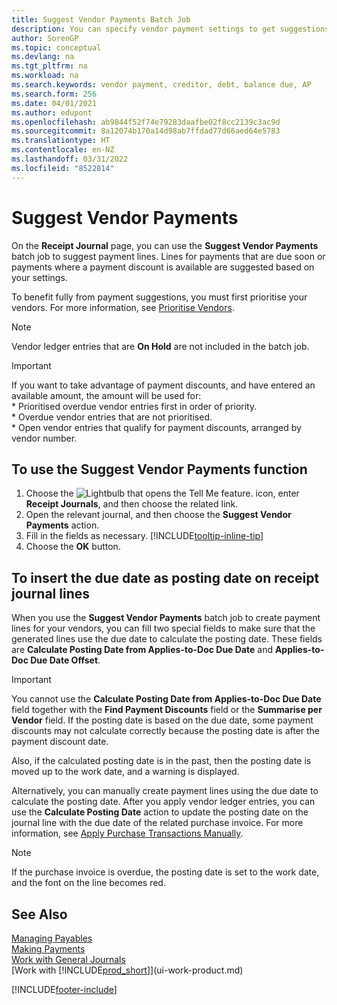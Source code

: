 ```yaml
---
title: Suggest Vendor Payments Batch Job
description: You can specify vendor payment settings to get suggestions or proposals for payments that are due soon or where a discount is available.
author: SorenGP
ms.topic: conceptual
ms.devlang: na
ms.tgt_pltfrm: na
ms.workload: na
ms.search.keywords: vendor payment, creditor, debt, balance due, AP
ms.search.form: 256
ms.date: 04/01/2021
ms.author: edupont
ms.openlocfilehash: ab9844f52f74e79283daafbe02f8cc2139c3ac9d
ms.sourcegitcommit: 8a12074b170a14d98ab7ffdad77d66aed64e5783
ms.translationtype: HT
ms.contentlocale: en-NZ
ms.lasthandoff: 03/31/2022
ms.locfileid: "8522814"
---
```

# <a name="suggest-vendor-payments"></a>Suggest Vendor Payments

On the **Receipt Journal** page, you can use the **Suggest Vendor Payments** batch job to suggest payment lines. Lines for payments that are due soon or payments where a payment discount is available are suggested based on your settings.

To benefit fully from payment suggestions, you must first prioritise your vendors. For more information, see [Prioritise Vendors](purchasing-how-prioritize-vendors.md).  

> [!NOTE]  
> Vendor ledger entries that are **On Hold** are not included in the batch job.  

> [!IMPORTANT]  
>   If you want to take advantage of payment discounts, and have entered an available amount, the amount will be used for:  
    * Prioritised overdue vendor entries first in order of priority.   
    * Overdue vendor entries that are not prioritised.  
    * Open vendor entries that qualify for payment discounts, arranged by vendor number.  

## <a name="to-use-the-suggest-vendor-payments-function"></a>To use the Suggest Vendor Payments function
1. Choose the ![Lightbulb that opens the Tell Me feature.](media/ui-search/search_small.png "Tell me what you want to do") icon, enter **Receipt Journals**, and then choose the related link.  
2. Open the relevant journal, and then choose the **Suggest Vendor Payments** action.  
3. Fill in the fields as necessary. [!INCLUDE[tooltip-inline-tip](includes/tooltip-inline-tip_md.md)]  
4. Choose the **OK** button.  

## <a name="to-insert-the-due-date-as-posting-date-on-payment-journal-lines"></a>To insert the due date as posting date on receipt journal lines
When you use the **Suggest Vendor Payments** batch job to create payment lines for your vendors, you can fill two special fields to make sure that the generated lines use the due date to calculate the posting date. These fields are **Calculate Posting Date from Applies-to-Doc Due Date** and **Applies-to-Doc Due Date Offset**.  

> [!IMPORTANT]  
>   You cannot use the **Calculate Posting Date from Applies-to-Doc Due Date** field together with the **Find Payment Discounts** field or the **Summarise per Vendor** field. If the posting date is based on the due date, some payment discounts may not calculate correctly because the posting date is after the payment discount date.  

Also, if the calculated posting date is in the past, then the posting date is moved up to the work date, and a warning is displayed.  

Alternatively, you can manually create payment lines using the due date to calculate the posting date. After you apply vendor ledger entries, you can use the **Calculate Posting Date** action to update the posting date on the journal line with the due date of the related purchase invoice. For more information, see [Apply Purchase Transactions Manually](payables-how-apply-purchase-transactions-manually.md).  

> [!NOTE]  
>   If the purchase invoice is overdue, the posting date is set to the work date, and the font on the line becomes red.  

## <a name="see-also"></a>See Also
[Managing Payables](payables-manage-payables.md)  
[Making Payments](payables-make-payments.md)  
[Work with General Journals](ui-work-general-journals.md)  
[Work with [!INCLUDE[prod_short](includes/prod_short.md)]](ui-work-product.md)  


[!INCLUDE[footer-include](includes/footer-banner.md)]